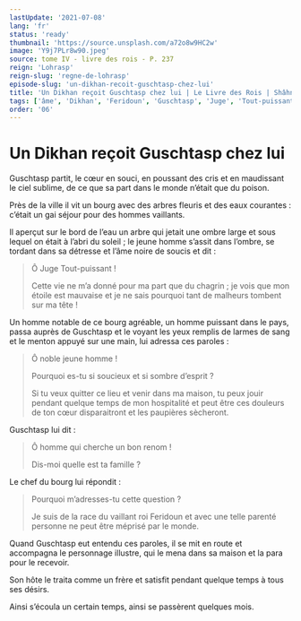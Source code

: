 ```yaml
---
lastUpdate: '2021-07-08'
lang: 'fr'
status: 'ready'
thumbnail: 'https://source.unsplash.com/a72o8w9HC2w'
image: 'Y9j7PLr8w90.jpeg'
source: tome IV - livre des rois - P. 237
reign: 'Lohrasp'
reign-slug: 'regne-de-lohrasp'
episode-slug: 'un-dikhan-recoit-guschtasp-chez-lui'
title: 'Un Dikhan reçoit Guschtasp chez lui | Le Livre des Rois | Shâhnâmeh'
tags: ['âme', 'Dikhan', 'Feridoun', 'Guschtasp', 'Juge', 'Tout-puissant']
order: '06'
---
```


<!-- LTeX: language=fr -->

# Un Dikhan reçoit Guschtasp chez lui

Guschtasp partit, le cœur en souci, en poussant des cris et en maudissant le ciel sublime, de ce que sa part dans le monde n’était que du poison.

Près de la ville il vit un bourg avec des arbres fleuris et des eaux courantes : c’était un gai séjour pour des hommes vaillants.

Il aperçut sur le bord de l’eau un arbre qui jetait une ombre large et sous lequel on était à l’abri du soleil ; le jeune homme s’assit dans l’ombre, se tordant dans sa détresse et l’âme noire de soucis et dit :

> Ô Juge Tout-puissant !
>
> Cette vie ne m’a donné pour ma part que du chagrin ; je vois que mon étoile est mauvaise et je ne sais pourquoi tant de malheurs tombent sur ma tête !

Un homme notable de ce bourg agréable, un homme puissant dans le pays, passa auprès de Guschtasp et le voyant les yeux remplis de larmes de sang et le menton appuyé sur une main, lui adressa ces paroles :

> Ô noble jeune homme !
>
> Pourquoi es-tu si soucieux et si sombre d’esprit ?
>
> Si tu veux quitter ce lieu et venir dans ma maison, tu peux jouir pendant quelque temps de mon hospitalité et peut être ces douleurs de ton cœur disparaitront et les paupières sècheront.

Guschtasp lui dit :

> Ô homme qui cherche un bon renom !
>
> Dis-moi quelle est ta famille ?

Le chef du bourg lui répondit :

> Pourquoi m’adresses-tu cette question ?
>
> Je suis de la race du vaillant roi Feridoun et avec une telle parenté personne ne peut être méprisé par le monde.

Quand Guschtasp eut entendu ces paroles, il se mit en route et accompagna le personnage illustre, qui le mena dans sa maison et la para pour le recevoir.

Son hôte le traita comme un frère et satisfit pendant quelque temps à tous ses désirs.

Ainsi s’écoula un certain temps, ainsi se passèrent quelques mois.
